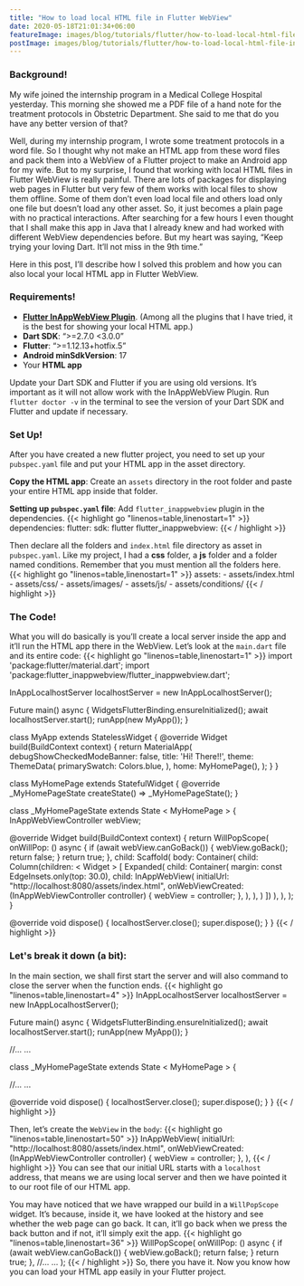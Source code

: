 ```yaml
---
title: "How to load local HTML file in Flutter WebView"
date: 2020-05-18T21:01:34+06:00
featureImage: images/blog/tutorials/flutter/how-to-load-local-html-file-in-flutter-webview/small.jpg
postImage: images/blog/tutorials/flutter/how-to-load-local-html-file-in-flutter-webview/feature.jpg
---
```


### Background!
My wife joined the internship program in a Medical College Hospital yesterday. This morning she showed me a PDF file of a hand note for the treatment protocols in Obstetric Department. She said to me that do you have any better version of that?

Well, during my internship program, I wrote some treatment protocols in a word file. So I thought why not make an HTML app from these word files and pack them into a WebView of a Flutter project to make an Android app for my wife. But to my surprise, I found that working with local HTML files in Flutter WebView is really painful. There are lots of packages for displaying web pages in Flutter but very few of them works with local files to show them offline. Some of them don’t even load local file and others load only one file but doesn’t load any other asset. So, it just becomes a plain page with no practical interactions. After searching for a few hours I even thought that I shall make this app in Java that I already knew and had worked with different WebView dependencies before. But my heart was saying, “Keep trying your loving Dart. It’ll not miss in the 9th time.”

Here in this post, I’ll describe how I solved this problem and how you can also local your local HTML app in Flutter WebView.

### Requirements!
- **[Flutter InAppWebView Plugin](https://pub.dev/packages/flutter_inappwebview)**. (Among all the plugins that I have tried, it is the best for showing your local HTML app.)
- **Dart SDK**: “>=2.7.0 <3.0.0”
- **Flutter**: “>=1.12.13+hotfix.5”
- **Android minSdkVersion**: 17 
- Your **HTML app**

Update your Dart SDK and Flutter if you are using old versions. It’s important as it will not allow work with the InAppWebView Plugin. Run ```flutter doctor -v``` in the terminal to see the version of your Dart SDK and Flutter and update if necessary.

### Set Up!
After you have created a new flutter project, you need to set up your ```pubspec.yaml``` file and put your HTML app in the asset directory.

**Copy the HTML app**: Create an ```assets``` directory in the root folder and paste your entire HTML app inside that folder.

**Setting up ```pubspec.yaml``` file**: Add ```flutter_inappwebview``` plugin in the dependencies.
{{< highlight go "linenos=table,linenostart=1" >}}
dependencies:
  flutter:
    sdk: flutter
  flutter_inappwebview:
{{< / highlight >}}

Then declare all the folders and ```index.html``` file directory as asset in ```pubspec.yaml```. Like my project, I had a **css** folder, a **js** folder and a folder named conditions. Remember that you must mention all the folders here.
{{< highlight go "linenos=table,linenostart=1" >}}
assets:
    - assets/index.html
    - assets/css/
    - assets/images/
    - assets/js/
    - assets/conditions/
{{< / highlight >}}

### The Code!
What you will do basically is you’ll create a local server inside the app and it’ll run the HTML app there in the WebView. Let’s look at the ```main.dart``` file and its entire code:
{{< highlight go "linenos=table,linenostart=1" >}}
import 'package:flutter/material.dart';
import 'package:flutter_inappwebview/flutter_inappwebview.dart';

InAppLocalhostServer localhostServer = new InAppLocalhostServer();

Future main() async {
  WidgetsFlutterBinding.ensureInitialized();
  await localhostServer.start();
  runApp(new MyApp());
}

class MyApp extends StatelessWidget {
  @override
  Widget build(BuildContext context) {
    return MaterialApp(
      debugShowCheckedModeBanner: false,
      title: 'Hi! There!!',
      theme: ThemeData(
        primarySwatch: Colors.blue,
      ),
      home: MyHomePage(),
    );
  }
}

class MyHomePage extends StatefulWidget {
  @override
  _MyHomePageState createState() => _MyHomePageState();
}

class _MyHomePageState extends State < MyHomePage > {
  InAppWebViewController webView;

  @override
  Widget build(BuildContext context) {
    return WillPopScope(
      onWillPop: () async {
        if (await webView.canGoBack()) {
          webView.goBack();
          return false;
        }
        return true;
      },
      child: Scaffold(
        body: Container(
          child: Column(children: < Widget > [
            Expanded(
              child: Container(
                margin: const EdgeInsets.only(top: 30.0),
                  child: InAppWebView(
                    initialUrl: "http://localhost:8080/assets/index.html",
                    onWebViewCreated: (InAppWebViewController controller) {
                      webView = controller;
                    },
                  ),
              ),
            )
          ])
        ),
      ),
    );
  }

  @override
  void dispose() {
    localhostServer.close();
    super.dispose();
  }
}
{{< / highlight >}}

### Let's break it down (a bit):
In the main section, we shall first start the server and will also command to close the server when the function ends.
{{< highlight go "linenos=table,linenostart=4" >}}
InAppLocalhostServer localhostServer = new InAppLocalhostServer();

Future main() async {
  WidgetsFlutterBinding.ensureInitialized();
  await localhostServer.start();
  runApp(new MyApp());
}

//... ...

class _MyHomePageState extends State < MyHomePage > {

//... ...

  @override
  void dispose() {
    localhostServer.close();
    super.dispose();
  }
}
{{< / highlight >}}

Then, let’s create the ```WebView``` in the ```body```:
{{< highlight go "linenos=table,linenostart=50" >}}
InAppWebView(
  initialUrl: "http://localhost:8080/assets/index.html",
  onWebViewCreated: (InAppWebViewController controller) {
    webView = controller;
  },
),
{{< / highlight >}}
You can see that our initial URL starts with a ```localhost``` address, that means we are using local server and then we have pointed it to our root file of our HTML app.

You may have noticed that we have wrapped our build in a ```WillPopScope``` widget. It’s because, inside it, we have looked at the history and see whether the web page can go back. It can, it’ll go back when we press the back button and if not, it’ll simply exit the app.
{{< highlight go "linenos=table,linenostart=36" >}}
WillPopScope(
      onWillPop: () async {
        if (await webView.canGoBack()) {
          webView.goBack();
          return false;
        }
        return true;
      },
      //... ...
    );
{{< / highlight >}}
So, there you have it. Now you know how you can load your HTML app easily in your Flutter project.